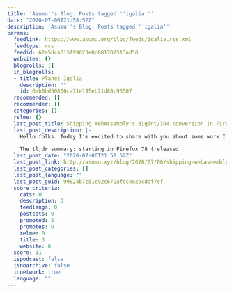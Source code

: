 ```yaml
---
title: 'Asumu''s Blog: Posts tagged ''igalia'''
date: "2020-07-06T21:58:52Z"
description: 'Asumu''s Blog: Posts tagged ''igalia'''
params:
  feedlink: https://www.asumu.org/blog/feeds/igalia.rss.xml
  feedtype: rss
  feedid: 62a5dca315f99023e0c881702513ad50
  websites: {}
  blogrolls: []
  in_blogrolls:
  - title: Planet Igalia
    description: ""
    id: 6eb0bd50806ca71e195eb21d88c93507
  recommended: []
  recommender: []
  categories: []
  relme: {}
  last_post_title: Shipping WebAssembly's BigInt/I64 conversion in Firefox
  last_post_description: |-
    Hello folks. Today I’m excited to share with you about some work I’ve been hacking on in Firefox’s WebAssembly (AKA Wasm) engine recently.

    The tl;dr summary: starting in Firefox 78 (released
  last_post_date: "2020-07-06T21:58:52Z"
  last_post_link: http://asumu.xyz/blog/2020/07/06/shipping-webassembly-s-bigint-i64-conversion-in-firefox/?utm_source=igalia&utm_medium=RSS
  last_post_categories: []
  last_post_language: ""
  last_post_guid: 99824b7c51c92c679afec4e29cddf7ef
  score_criteria:
    cats: 0
    description: 3
    feedlangs: 0
    postcats: 0
    promoted: 5
    promotes: 0
    relme: 0
    title: 3
    website: 0
  score: 11
  ispodcast: false
  isnoarchive: false
  innetwork: true
  language: ""
---
```

